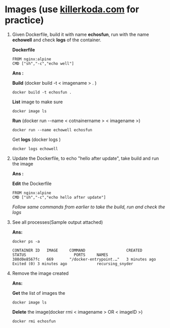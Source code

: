 # **Images** (use [killerkoda.com](https://killercoda.com/playgrounds/scenario/kubernetes) for practice)

1. Given Dockerfile, build it with name **echosfun**, run with the name **echowell** and check **logs** of the container.
   
   **Dockerfile**
   
       FROM nginx:alpine
       CMD ["sh","-c","echo well"]
   **Ans :**

   **Build** (docker build -t < imagename > . )
   
       docker build -t echosfun .

   **List** image to make sure 
   
       docker image ls
   
   **Run** (docker run --name < cotnainername > < imagename >)
   
       docker run --name echowell echosfun
   
   Get **logs** (docker logs <containername>)
   
       docker logs echowell
   
2. Update the Dockerfile, to echo "hello after update", take build and run the image

   **Ans :**

   **Edit** the Dockerfile
   
       FROM nginx:alpine
       CMD ["sh","-c","echo hello after update"]

   _Follow same commands from earlier to take the build, run and check the logs_
   
3. See all processes(Sample output attached)

   **Ans:**
   
       docker ps -a

       CONTAINER ID   IMAGE     COMMAND                  CREATED         STATUS                     PORTS     NAMES
       380d0e8567fc   669       "/docker-entrypoint.…"   3 minutes ago   Exited (0) 3 minutes ago             recursing_snyder
   
5. Remove the image created

   **Ans:**

   **Get** the list of images the
   
       docker image ls

   **Delete** the image(docker rmi < imagename > OR < imageID >)
   
       docker rmi echosfun
